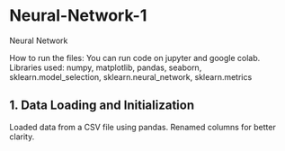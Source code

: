 # Neural-Network-1
Neural Network

How to run the files:
You can run code on jupyter and google colab.
Libraries used: numpy, matplotlib, pandas, seaborn, sklearn.model_selection,
sklearn.neural_network, sklearn.metrics

## 1. Data Loading and Initialization
Loaded data from a CSV file using pandas.
Renamed columns for better clarity.

